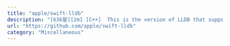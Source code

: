 ```yaml
---
title: "apple/swift-lldb"
description: "[636星][2m] [C++]  This is the version of LLDB that supports the Swift programming language & REPL."
url: "https://github.com/apple/swift-lldb"
category: "Miscellaneous"
---
```

